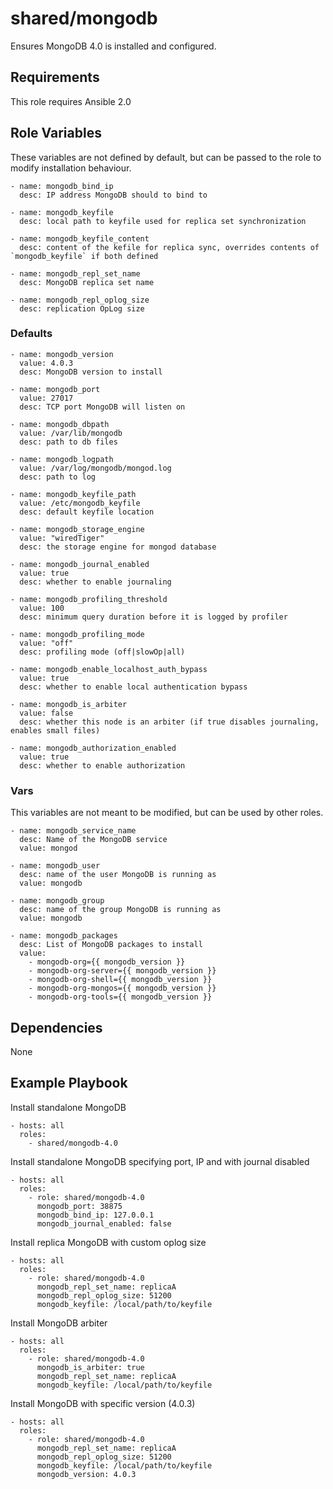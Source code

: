 # shared/mongodb #

Ensures MongoDB 4.0 is installed and configured.

## Requirements ##

This role requires Ansible 2.0

## Role Variables ##

These variables are not defined by default, but can be passed to the role to modify installation behaviour.

    - name: mongodb_bind_ip
      desc: IP address MongoDB should to bind to

    - name: mongodb_keyfile
      desc: local path to keyfile used for replica set synchronization

    - name: mongodb_keyfile_content
      desc: content of the kefile for replica sync, overrides contents of `mongodb_keyfile` if both defined

    - name: mongodb_repl_set_name
      desc: MongoDB replica set name

    - name: mongodb_repl_oplog_size
      desc: replication OpLog size

### Defaults ##

    - name: mongodb_version
      value: 4.0.3
      desc: MongoDB version to install

    - name: mongodb_port
      value: 27017
      desc: TCP port MongoDB will listen on

    - name: mongodb_dbpath
      value: /var/lib/mongodb
      desc: path to db files

    - name: mongodb_logpath
      value: /var/log/mongodb/mongod.log
      desc: path to log

    - name: mongodb_keyfile_path
      value: /etc/mongodb_keyfile
      desc: default keyfile location

    - name: mongodb_storage_engine
      value: "wiredTiger"
      desc: the storage engine for mongod database

    - name: mongodb_journal_enabled
      value: true
      desc: whether to enable journaling

    - name: mongodb_profiling_threshold
      value: 100
      desc: minimum query duration before it is logged by profiler

    - name: mongodb_profiling_mode
      value: "off"
      desc: profiling mode (off|slowOp|all)

    - name: mongodb_enable_localhost_auth_bypass
      value: true
      desc: whether to enable local authentication bypass

    - name: mongodb_is_arbiter
      value: false
      desc: whether this node is an arbiter (if true disables journaling, enables small files)

    - name: mongodb_authorization_enabled
      value: true
      desc: whether to enable authorization

### Vars ###

This variables are not meant to be modified, but can be used by other roles.

    - name: mongodb_service_name
      desc: Name of the MongoDB service
      value: mongod

    - name: mongodb_user
      desc: name of the user MongoDB is running as
      value: mongodb

    - name: mongodb_group
      desc: name of the group MongoDB is running as
      value: mongodb

    - name: mongodb_packages
      desc: List of MongoDB packages to install
      value:
        - mongodb-org={{ mongodb_version }}
        - mongodb-org-server={{ mongodb_version }}
        - mongodb-org-shell={{ mongodb_version }}
        - mongodb-org-mongos={{ mongodb_version }}
        - mongodb-org-tools={{ mongodb_version }}

## Dependencies ##

None

## Example Playbook ##

Install standalone MongoDB

```
- hosts: all
  roles:
    - shared/mongodb-4.0
```

Install standalone MongoDB specifying port, IP and with journal disabled

```
- hosts: all
  roles:
    - role: shared/mongodb-4.0
      mongodb_port: 38875
      mongodb_bind_ip: 127.0.0.1
      mongodb_journal_enabled: false
```

Install replica MongoDB with custom oplog size

```
- hosts: all
  roles:
    - role: shared/mongodb-4.0
      mongodb_repl_set_name: replicaA
      mongodb_repl_oplog_size: 51200
      mongodb_keyfile: /local/path/to/keyfile
```

Install MongoDB arbiter

```
- hosts: all
  roles:
    - role: shared/mongodb-4.0
      mongodb_is_arbiter: true
      mongodb_repl_set_name: replicaA
      mongodb_keyfile: /local/path/to/keyfile
```

Install MongoDB with specific version (4.0.3)

```
- hosts: all
  roles:
    - role: shared/mongodb-4.0
      mongodb_repl_set_name: replicaA
      mongodb_repl_oplog_size: 51200
      mongodb_keyfile: /local/path/to/keyfile
      mongodb_version: 4.0.3
